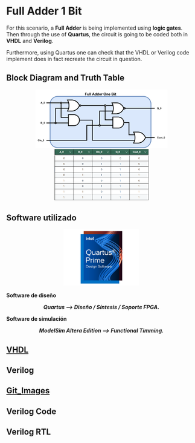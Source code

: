 # Full Adder 1 Bit
For this scenario, a **Full Adder** is being implemented using **logic gates**. Then through the use of **Quartus**, the circuit is going to be coded both in **VHDL** and **Verilog**.

Furthermore, using Quartus one can check that the VHDL or Verilog code implement does in fact recreate the circuit in question.

## Block Diagram and Truth Table
<p align="Center">
<img src="FAOB_Img/FullAdderOneBit.png" alt="Gate Level" width="350" /> 
<img src="FAOB_Img/FullAdderOneBitTruthTable.png" alt="TruthTable" width="250" />  
</p>

## Software utilizado
<p align="center">
<img src="FAOB_Img/Quartus.jpg" alt="QuartusPrime" width="200"/>  
</p>
<p>
    <b>  
        Software de diseño  
    </b>
</p>
<p align ="center" >
    <i>
      <b>  
         Quartus --> Diseño / Síntesis / Soporte FPGA.
      </b>
    </i>
</p>
<p>
    <b>  
        Software de simulación
    </b>
</p>
<p align="center">
  <i>
      <b>  
        ModelSim Altera Edition --> Functional Timming.
      </b>
  </i>
</p>

## [VHDL](VHDL_Files)


## Verilog
## [Git_Images](/Git_Images/)
## Verilog Code
## Verilog RTL
